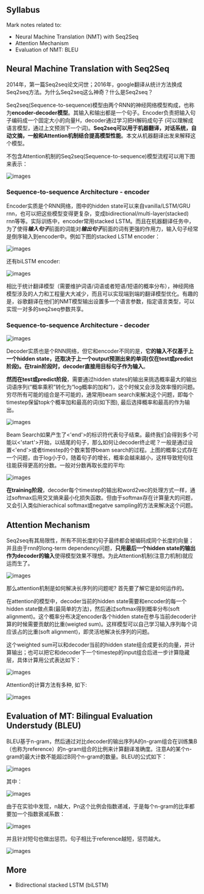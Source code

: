 
## Syllabus

Mark notes related to:

* Neural Machine Translation (NMT) with Seq2Seq
* Attention Mechanism
* Evaluation of NMT: BLEU

## Neural Machine Translation with Seq2Seq

2014年，第一篇Seq2seq论文问世；2016年，google翻译从统计方法换成Seq2seq方法。为什么Seq2seq这么神奇？什么是Seq2seq？

Seq2seq(Sequence-to-sequence)模型由两个RNN的神经网络模型构成，也称为**encoder-decoder模型**。其输入和输出都是一个句子。Encoder负责把输入句子编码成一个固定大小的向量H，decoder通过学习把H解码成句子 (可以理解成语言模型，通过上文预测下一个词)。**Seq2seq可以用于机器翻译，对话系统，自动文摘，一般和Attention机制结合提高模型性能**。本文从机器翻译出发来解释这个模型。

不包含Attention机制的Seq2seq(Sequence-to-sequence)模型流程可以用下图来表示：

![images](https://raw.githubusercontent.com/fionattu/nlp_algorithms/master/pics/seq2seq.png)

### Sequence-to-sequence Architecture - encoder

Encoder实质是个RNN网络，图中的hidden state可以来自vanilla/LSTM/GRU rnn，也可以把这些模型变得更复杂，变成bidirectional/multi-layer(stacked) rnn等等。实际训练中，encoder常用stacked LSTM。而且在机器翻译任务中，为了使得***输入句子***前面的词能对***输出句子***前面的词有更强的作用力，输入句子经常是倒序输入到encoder中。例如下图的stacked LSTM encoder：

![images](https://raw.githubusercontent.com/fionattu/nlp_algorithms/master/pics/encoder.png)

还有biLSTM encoder:

![images](https://raw.githubusercontent.com/fionattu/nlp_algorithms/master/pics/bilstm.png)

相比于统计翻译模型（需要维护词语/词语或者短语/短语的概率分布），神经网络模型涉及的人力和工程量大大减少，而且可以实现端到端的翻译模型优化。有趣的是，谷歌翻译在他们的NMT模型输出设置多一个语言参数，指定语言类型，可以实现一对多的seq2seq参数共享。

### Sequence-to-sequence Architecture - decoder

![images](https://raw.githubusercontent.com/fionattu/nlp_algorithms/master/pics/decoder.png)

Decoder实质也是个RNN网络，但它和encoder不同的是，**它的输入不仅基于上一个hidden state，还取决于上一个output预测出来的单词(仅在test或predict阶段)。在train阶段时，decoder直接用目标句子作为输入**。

**然而在test或predict阶段**，需要通过hidden states的输出来挑选概率最大的输出词语序列(“概率乘积”转化为“log概率的加和”)，这个时候又会涉及效率慢的问题。穷尽所有可能的组合是不可能的，通常用beam search来解决这个问题，即每个timestep保留topk个概率加和最高的词(如下图), 最后选择概率和最高的作为输出。

![images](https://raw.githubusercontent.com/fionattu/nlp_algorithms/master/pics/beamsearch.png)

Beam Search如果产生了<'end'>的标识符代表句子结束。最终我们会得到多个可能以<'start'>开始，以<end>结尾的句子，那么如何让decoder终止呢？一般是通过设置<'end'>或者timestep的个数来暂停beam search的过程。上图的概率公式存在一个问题，由于log小于0，随着句子的增长，概率会越来越小，这样导致短句往往能获得更高的分数。一般对分数再取长度的平均:

![images](https://raw.githubusercontent.com/fionattu/nlp_algorithms/master/pics/ave_beamsearch.png)

**在training阶段**，decoder每个timestep的输出和word2vec的处理方式一样，通过softmax后用交叉熵来最小化损失函数。但由于softmax存在计算量大的问题，又会引入类似hierachical softmax或negatve sampling的方法来解决这个问题。

## Attention Mechanism

Seq2seq有其局限性，所有不同长度的句子最终都会被编码成同个长度的向量；并且由于rnn的long-term dependency问题，**只用最后一个hidden state的输出作为decoder的输入**使得模型效果不理想。为此Attention机制(注意力机制)就应运而生了。

![images](https://raw.githubusercontent.com/fionattu/nlp_algorithms/master/pics/attention.png)

那么attention机制是如何解决长序列的问题呢? 首先要了解它是如何运作的。

在attention的模型中，decoder当前的hidden state需要和encoder的每一个hidden state做点乘(最简单的方法)，然后通过softmax得到概率分布(soft alignment)。这个概率分布决定encoder各个hidden state在参与当前decoder计算的时候需要贡献的比重(weigted sum)。这样模型可以自己学习输入序列每个词应该占的比重(soft alignment)，即灵活地解决长序列的问题。

这个weighted sum可以和decoder当前的hidden state组合成更长的向量，并计算输出；也可以把它和decoder下一个timestep的input组合后进一步计算隐藏层，具体计算用公式表达如下：

![images](https://raw.githubusercontent.com/fionattu/nlp_algorithms/master/pics/attention_cal.png)

Attention的计算方法有多种, 如下:

![images](https://raw.githubusercontent.com/fionattu/nlp_algorithms/master/pics/attention_diff_methods.png)

## Evaluation of MT: Bilingual Evaluation Understudy (BLEU)

BLEU基于n-gram，然后通过对比decoder的输出序列A的n-gram组合在训练集B（也称为reference）的n-gram组合的比例来计算翻译准确度。注意A的某个n-gram的最大计数不能超过B同个n-gram的数量。BLEU的公式如下：

![images](https://raw.githubusercontent.com/fionattu/nlp_algorithms/master/pics/bleu_0.png)

其中：

![images](https://raw.githubusercontent.com/fionattu/nlp_algorithms/master/pics/bleu_1.png)

由于在实验中发现，n越大，Pn这个比例会指数递减，于是每个n-gram的比率都要加一个指数衰减系数：

![images](https://raw.githubusercontent.com/fionattu/nlp_algorithms/master/pics/bleu_2.png)

并且针对短句也做出惩罚。句子相比于reference越短，惩罚越大。

![images](https://raw.githubusercontent.com/fionattu/nlp_algorithms/master/pics/bleu_3.png)


## More

* Bidirectional stacked LSTM (biLSTM)